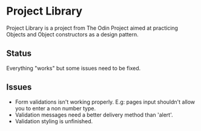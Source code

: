 # Project Library

Project Library is a project from The Odin Project aimed at practicing Objects and Object constructors as a design pattern.


## Status

Everything "works" but some issues need to be fixed.


## Issues

- Form validations isn't working properly. E.g: pages input shouldn't allow you to enter a non number type.
- Validation messages need a better delivery method than 'alert'.
- Validation styling is unfinished.